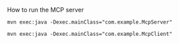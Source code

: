 

How to run the MCP server 
```
mvn exec:java -Dexec.mainClass="com.example.McpServer"
```

```
mvn exec:java -Dexec.mainClass="com.example.McpClient"
```

